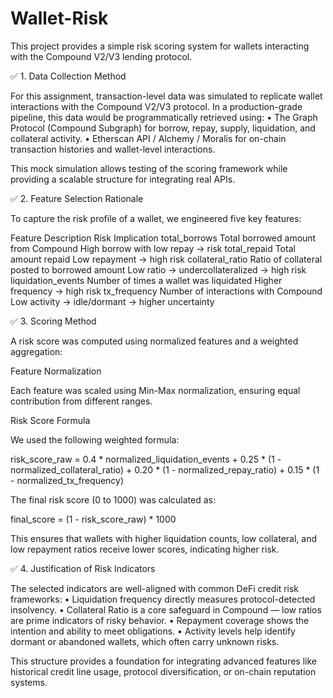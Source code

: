 # Wallet-Risk
This project provides a simple risk scoring system for wallets interacting with the Compound V2/V3 lending protocol.

✅ 1. Data Collection Method

For this assignment, transaction-level data was simulated to replicate wallet interactions with the Compound V2/V3 protocol. In a production-grade pipeline, this data would be programmatically retrieved using:
	•	The Graph Protocol (Compound Subgraph) for borrow, repay, supply, liquidation, and collateral activity.
	•	Etherscan API / Alchemy / Moralis for on-chain transaction histories and wallet-level interactions.

This mock simulation allows testing of the scoring framework while providing a scalable structure for integrating real APIs.

✅ 2. Feature Selection Rationale

To capture the risk profile of a wallet, we engineered five key features:

Feature	Description	Risk Implication
total_borrows	Total borrowed amount from Compound	High borrow with low repay → risk
total_repaid	Total amount repaid	Low repayment → high risk
collateral_ratio	Ratio of collateral posted to borrowed amount	Low ratio → undercollateralized → high risk
liquidation_events	Number of times a wallet was liquidated	Higher frequency → high risk
tx_frequency	Number of interactions with Compound	Low activity → idle/dormant → higher uncertainty

✅ 3. Scoring Method

A risk score was computed using normalized features and a weighted aggregation:

Feature Normalization

Each feature was scaled using Min-Max normalization, ensuring equal contribution from different ranges.

Risk Score Formula

We used the following weighted formula:

risk_score_raw = 
    0.4 * normalized_liquidation_events +
    0.25 * (1 - normalized_collateral_ratio) +
    0.20 * (1 - normalized_repay_ratio) +
    0.15 * (1 - normalized_tx_frequency)

The final risk score (0 to 1000) was calculated as:

final_score = (1 - risk_score_raw) * 1000

This ensures that wallets with higher liquidation counts, low collateral, and low repayment ratios receive lower scores, indicating higher risk.


✅ 4. Justification of Risk Indicators

The selected indicators are well-aligned with common DeFi credit risk frameworks:
	•	Liquidation frequency directly measures protocol-detected insolvency.
	•	Collateral Ratio is a core safeguard in Compound — low ratios are prime indicators of risky behavior.
	•	Repayment coverage shows the intention and ability to meet obligations.
	•	Activity levels help identify dormant or abandoned wallets, which often carry unknown risks.

This structure provides a foundation for integrating advanced features like historical credit line usage, protocol diversification, or on-chain reputation systems.
